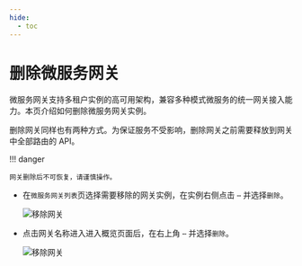 ```yaml
---
hide:
  - toc
---
```


# 删除微服务网关

微服务网关支持多租户实例的高可用架构，兼容多种模式微服务的统一网关接入能力。本页介绍如何删除微服务网关实例。

删除网关同样也有两种方式。为保证服务不受影响，删除网关之前需要释放到网关中全部路由的 API。

!!! danger

    网关删除后不可恢复，请谨慎操作。

- 在`微服务网关列表`页选择需要移除的网关实例，在实例右侧点击 `⋯` 并选择`删除`。

    ![移除网关](https://docs.daocloud.io/daocloud-docs-images/docs/skoala/ms-gateway/gateway/imgs/delete.png)

- 点击网关名称进入进入概览页面后，在右上角 `⋯` 并选择`删除`。

    ![移除网关](https://docs.daocloud.io/daocloud-docs-images/docs/skoala/ms-gateway/gateway/imgs/delete-gateway.png)

